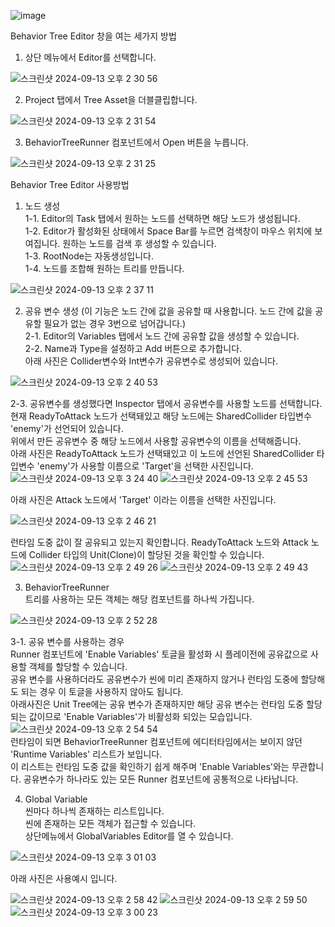 ![image](https://github.com/user-attachments/assets/41e9e4f5-9dbd-4d64-875b-7eb6ccc40c59)

Behavior Tree Editor 창을 여는 세가지 방법
1. 상단 메뉴에서 Editor를 선택합니다.

![스크린샷 2024-09-13 오후 2 30 56](https://github.com/user-attachments/assets/3fafcf8a-38b8-476a-9b8f-e3f91ed4c173)

2. Project 탭에서 Tree Asset을 더블클립합니다.

![스크린샷 2024-09-13 오후 2 31 54](https://github.com/user-attachments/assets/65765bd7-3d48-417a-9ba4-48f2cfe95d40)

3. BehaviorTreeRunner 컴포넌트에서 Open 버튼을 누릅니다.

![스크린샷 2024-09-13 오후 2 31 25](https://github.com/user-attachments/assets/032df0c9-17f9-4f20-8c2c-b6311f421623)

Behavior Tree Editor 사용방법
1. 노드 생성  
1-1. Editor의 Task 탭에서 원하는 노드를 선택하면 해당 노드가 생성됩니다.  
1-2. Editor가 활성화된 상태에서 Space Bar를 누르면 검색창이 마우스 위치에 보여집니다. 원하는 노드를 검색 후 생성할 수 있습니다.  
1-3. RootNode는 자동생성입니다.  
1-4. 노드를 조합해 원하는 트리를 만듭니다.

![스크린샷 2024-09-13 오후 2 37 11](https://github.com/user-attachments/assets/a7fed9d9-b791-4721-b41e-5889b0a196ad)

2. 공유 변수 생성 (이 기능은 노드 간에 값을 공유할 때 사용합니다. 노드 간에 값을 공유할 필요가 없는 경우 3번으로 넘어갑니다.)  
2-1. Editor의 Variables 탭에서 노드 간에 공유할 값을 생성할 수 있습니다.  
2-2. Name과 Type을 설정하고 Add 버튼으로 추가합니다.  
아래 사진은 Collider변수와 Int변수가 공유변수로 생성되어 있습니다.

![스크린샷 2024-09-13 오후 2 40 53](https://github.com/user-attachments/assets/23979b8e-1959-4ce8-8832-b417f8b50732)

2-3. 공유변수를 생성했다면 Inspector 탭에서 공유변수를 사용할 노드를 선택합니다.  
현재 ReadyToAttack 노드가 선택돼있고 해당 노드에는 SharedCollider 타입변수 'enemy'가 선언되어 있습니다.  
위에서 만든 공유변수 중 해당 노드에서 사용할 공유변수의 이름을 선택해줍니다.  
아래 사진은 ReadyToAttack 노드가 선택돼있고 이 노드에 선언된 SharedCollider 타입변수 'enemy'가 사용할 이름으로 'Target'을 선택한 사진입니다.  
![스크린샷 2024-09-13 오후 3 24 40](https://github.com/user-attachments/assets/06231e80-62e9-46d5-bb51-4e523d6893a3)
![스크린샷 2024-09-13 오후 2 45 53](https://github.com/user-attachments/assets/aa7078ca-52de-4a30-9cae-539fed64d039)

아래 사진은 Attack 노드에서 'Target' 이라는 이름을 선택한 사진입니다.

![스크린샷 2024-09-13 오후 2 46 21](https://github.com/user-attachments/assets/7c54e7a1-2e38-4558-980c-8a9e3d71a53a)

런타임 도중 값이 잘 공유되고 있는지 확인합니다.
ReadyToAttack 노드와 Attack 노드에 Collider 타입의 Unit(Clone)이 할당된 것을 확인할 수 있습니다.  
![스크린샷 2024-09-13 오후 2 49 26](https://github.com/user-attachments/assets/b5f9cb46-041a-4ed9-a201-bec370ebd006)
![스크린샷 2024-09-13 오후 2 49 43](https://github.com/user-attachments/assets/8fe3309d-b6b1-49c2-ae56-7f0abc22a132)

3. BehaviorTreeRunner  
트리를 사용하는 모든 객체는 해당 컴포넌트를 하나씩 가집니다.

![스크린샷 2024-09-13 오후 2 52 28](https://github.com/user-attachments/assets/27c73cac-8980-4d8d-83bc-4f1398937714)

3-1. 공유 변수를 사용하는 경우  
Runner 컴포넌트에 'Enable Variables' 토글을 활성화 시 플레이전에 공유값으로 사용할 객체를 할당할 수 있습니다.  
공유 변수를 사용하더라도 공유변수가 씬에 미리 존재하지 않거나 런타임 도중에 할당해도 되는 경우 이 토글을 사용하지 않아도 됩니다.  
아래사진은 Unit Tree에는 공유 변수가 존재하지만 해당 공유 변수는 런타임 도중 할당되는 값이므로 'Enable Variables'가 비활성화 되있는 모습입니다.
![스크린샷 2024-09-13 오후 2 54 54](https://github.com/user-attachments/assets/0bb17cb4-6370-4dc3-a193-ac7d514706c7)  
런타임이 되면 BehaviorTreeRunner 컴포넌트에 에디터타임에서는 보이지 않던 'Runtime Variables' 리스트가 보입니다.  
이 리스트는 런타임 도중 값을 확인하기 쉽게 해주며 'Enable Variables'와는 무관합니다. 공유변수가 하나라도 있는 모든 Runner 컴포넌트에 공통적으로 나타납니다.

4. Global Variable  
씬마다 하나씩 존재하는 리스트입니다.  
씬에 존재하는 모든 객체가 접근할 수 있습니다.  
상단메뉴에서 GlobalVariables Editor를 열 수 있습니다.

![스크린샷 2024-09-13 오후 3 01 03](https://github.com/user-attachments/assets/609d6fd9-5ef0-4c3b-a427-564d80f9b0e2)

아래 사진은 사용예시 입니다.

![스크린샷 2024-09-13 오후 2 58 42](https://github.com/user-attachments/assets/c111f53e-91d4-429b-ad39-64aa4a7ce93f)
![스크린샷 2024-09-13 오후 2 59 50](https://github.com/user-attachments/assets/74733d31-bbf3-4542-a565-e2e13f2cc56e)
![스크린샷 2024-09-13 오후 3 00 23](https://github.com/user-attachments/assets/b4ea457a-372f-4efd-b626-2f6a45cbdc0d)
